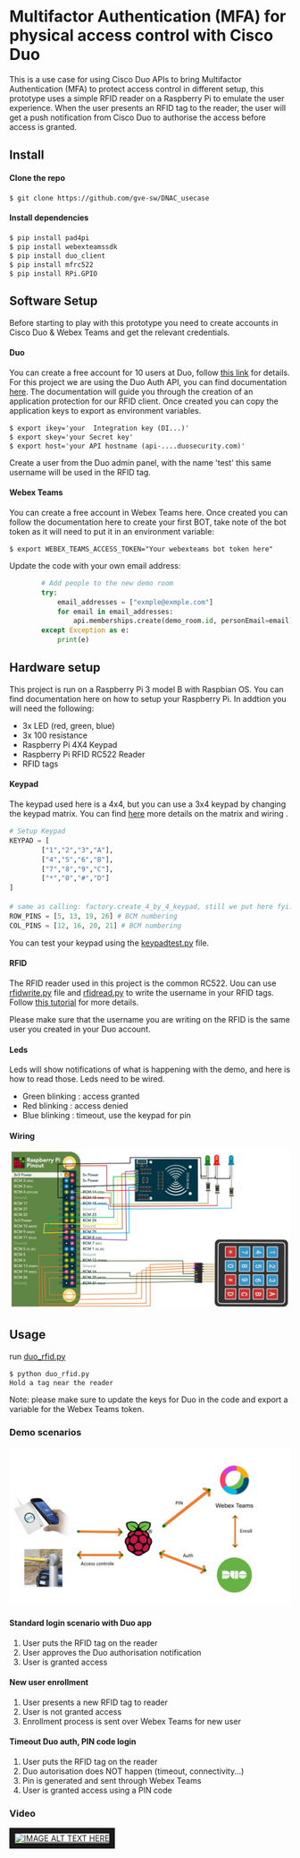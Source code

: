# Multifactor Authentication (MFA) for physical access control with Cisco Duo

This is a use case for using Cisco Duo APIs to bring Multifactor Authentication (MFA) to protect access control in different setup, this prototype uses a simple RFID reader on a Raspberry Pi to emulate the user experience.
When the user presents an RFID tag to the reader, the user will get a push notification from Cisco Duo to authorise the access before access is granted.

## Install

#### Clone the repo

```
$ git clone https://github.com/gve-sw/DNAC_usecase
```

#### Install dependencies

```
$ pip install pad4pi
$ pip install webexteamssdk
$ pip install duo_client
$ pip install mfrc522
$ pip install RPi.GPIO
```

## Software Setup

Before starting to play with this prototype you need to create accounts in Cisco Duo & Webex Teams and get the relevant credentials.

#### Duo

You can create a free account for 10 users at Duo, follow [this link](https://duo.com/pricing/duo-free) for details. For this project we are using the Duo Auth API, you can find documentation [here](https://duo.com/docs/authapi). The documentation will guide you through the creation of an application protection for our RFID client. Once created you can copy the application keys to export as environment variables.

```
$ export ikey='your  Integration key (DI...)'
$ export skey='your Secret key'
$ export host='your API hostname (api-....duosecurity.com)'
```

Create a user from the Duo admin panel, with the name 'test' this same username will be used in the RFID tag.

#### Webex Teams

You can create a free account in Webex Teams here. Once created you can follow the documentation here to create your first BOT, take note of the bot token as it will need to put it in an environment variable:

```
$ export WEBEX_TEAMS_ACCESS_TOKEN="Your webexteams bot token here"
```

Update the code with your own email address:

```python
		# Add people to the new demo room
		try:
			email_addresses = ["exmple@exmple.com"]
			for email in email_addresses:
			    api.memberships.create(demo_room.id, personEmail=email)
		except Exception as e:
			print(e)
```

## Hardware setup 

This project is run on a Raspberry Pi 3 model B with Raspbian OS. You can find documentation here on how to setup your Raspberry Pi. In addtion you will need the following:

- 3x LED (red, green, blue)
- 3x 100 resistance
- Raspberry Pi 4X4 Keypad
- Raspberry Pi RFID RC522 Reader
- RFID tags

#### Keypad 

The keypad used here is a 4x4, but you can use a 3x4 keypad by changing the keypad matrix. You can find [here](https://learn.adafruit.com/matrix-keypad/python-circuitpython) more details on the matrix and wiring .

```python
# Setup Keypad
KEYPAD = [
		["1","2","3","A"],
		["4","5","6","B"],
		["7","8","9","C"],
		["*","0","#","D"]
]

# same as calling: factory.create_4_by_4_keypad, still we put here fyi:
ROW_PINS = [5, 13, 19, 26] # BCM numbering
COL_PINS = [12, 16, 20, 21] # BCM numbering
```
You can test your keypad using the [keypadtest.py](./keypadtest.py) file.

#### RFID 

The RFID reader used in this project is the common RC522. Uou can use [rfidwrite.py](./rfidwrite.py) file and [rfidread.py](./rfidread.py) to write the username in your RFID tags. Follow [this tutorial](https://medium.com/coinmonks/for-beginners-how-to-set-up-a-raspberry-pi-rfid-rc522-reader-and-record-data-on-iota-865f67843a2d) for more details.

Please make sure that the username you are writing on the RFID is the same user you created in your Duo account.

#### Leds

Leds will show notifications of what is happening with the demo, and here is how to read those. Leds need to be wired.

* Green blinking : access granted 
* Red blinking : access denied
* Blue blinking : timeout, use the keypad for pin


#### Wiring

![Wiring photo][wiring]

[wiring]:./wiring.jpg "Wiring photo"


## Usage

run [duo_rfid.py](./duo_rfid.py)

```
$ python duo_rfid.py 
Hold a tag near the reader
```

Note: please make sure to update the keys for Duo in the code and export a variable for the Webex Teams token.

### Demo scenarios

![Diagram flow photo][flow]

[flow]:./flow.jpg "Diagram flow photo"

#### Standard login scenario with Duo app

1. User puts the RFID tag on the reader 
2. User approves the Duo authorisation notification 
3. User is granted access

#### New user enrollment

1. User presents a new RFID tag to reader
2. User is not granted access
3. Enrollment process is sent over Webex Teams for new user

#### Timeout Duo auth, PIN code login 

1. User puts the RFID tag on the reader 
2. Duo autorisation does NOT happen (timeout, connectivity...)
3. Pin is generated and sent through Webex Teams
3. User is granted access using a PIN code

### Video

<a href="http://www.youtube.com/watch?feature=player_embedded&v=NgMu5lcIi9Y
" target="_blank"><img src="http://img.youtube.com/vi/NgMu5lcIi9Y/0.jpg" 
alt="IMAGE ALT TEXT HERE" width="240" height="180" border="10" /></a>
